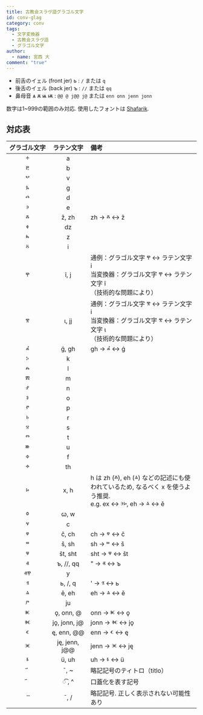 ```yaml
---
title: 古教会スラヴ語グラゴル文字
id: conv-glag
category: conv
tags:
  - 文字変換器
  - 古教会スラヴ語
  - グラゴル文字
author:
  - name: 宮西 大
comment: "true"
---
```

- 前舌のイェル (front jer) <span cyrs>ь</span> : `/` または `q`
- 後舌のイェル (back jer) <span cyrs>ъ</span> : `//` または `qq`
- 鼻母音 ѧ ѫ ѩ ѭ : `@@ @ j@@ j@` または `enn onn jenn jonn`

数字は1~999の範囲のみ対応. 使用したフォントは [Shafarik](https://sci.ponomar.net/).

<HLConverter src="/conv/glag.tsv" fontRight="Shafarik" />

## 対応表

| グ⁠ラ⁠ゴ⁠ル⁠文⁠字 | ラ⁠テ⁠ン⁠文⁠字 | 備考 |
| :--: | :--: | :-- |
| <span glag>ⰰ</span> | a |  |
| <span glag>ⰱ</span> | b |  |
| <span glag>ⰲ</span> | v |  |
| <span glag>ⰳ</span> | g |  |
| <span glag>ⰴ</span> | d |  |
| <span glag>ⰵ</span> | e |  |
| <span glag>ⰶ</span> | ž, zh | zh → <span glag>ⰶ</span> ↔ ž |
| <span glag>ⰷ</span> | dz |  |
| <span glag>ⰸ</span> | z |  |
| <span glag>ⰻ</span> | i |  |
| <span glag>ⰹ</span> | î, j | 通例：グラゴル文字 <span glag>ⰹ</span> ↔ ラテン文字 i <br> 当変換器：グラゴル文字 <span glag>ⰹ</span> ↔ ラテン文字 î <br> （技術的な問題により） |
| <span glag>ⰺ</span> | ɩ, jj | 通例：グラゴル文字 <span glag>ⰺ</span> ↔ ラテン文字 i <br> 当変換器：グラゴル文字 <span glag>ⰺ</span> ↔ ラテン文字 ɩ <br> （技術的な問題により） |
| <span glag>ⰼ</span> | ǵ, gh | gh → <span glag>ⰼ</span> ↔ ǵ |
| <span glag>ⰽ</span> | k |  |
| <span glag>ⰾ</span> | l |  |
| <span glag>ⰿ</span> | m |  |
| <span glag>ⱀ</span> | n |  |
| <span glag>ⱁ</span> | o |  |
| <span glag>ⱂ</span> | p |  |
| <span glag>ⱃ</span> | r |  |
| <span glag>ⱄ</span> | s |  |
| <span glag>ⱅ</span> | t |  |
| <span glag>ⱆ</span> | u |  |
| <span glag>ⱇ</span> | f |  |
| <span glag>ⱚ</span> | th |  |
| <span glag>ⱈ</span> | x, h | h は zh (<span glag>ⰶ</span>), eh (<span glag>ⱑ</span>) などの記述にも使われているため, なるべく x を使うよう推奨. <br>e.g. ex ↔ <span glag>ⰵⱈ</span>, eh → <span glag>ⱑ</span> ↔ ě |
| <span glag>ⱉ</span> | ꞷ, w |  |
| <span glag>ⱌ</span> | c |  |
| <span glag>ⱍ</span> | č, ch | ch → <span glag>ⱍ</span> ↔ č |
| <span glag>ⱎ</span> | š, sh | sh → <span glag>ⱎ</span> ↔ š |
| <span glag>ⱋ</span> | št, sht | sht → <span glag>ⱋ</span> ↔ št |
| <span glag>ⱏ</span> | ъ, //, qq | " → <span glag>ⱏ</span> ↔ ъ |
| <span glag>ⱏⰹ</span> | y |  |
| <span glag>ⱐ</span> | ь, /, q | ' → <span glag>ⱐ</span> ↔ ь |
| <span glag>ⱑ</span> | ě, eh | eh → <span glag>ⱑ</span> ↔ ě |
| <span glag>ⱓ</span> | ju |  |
| <span glag>ⱘ</span> | ǫ, onn, @ | onn → <span glag>ⱘ</span> ↔ ǫ |
| <span glag>ⱙ</span> | jǫ, jonn, j@ | jonn → <span glag>ⱙ</span> ↔ jǫ |
| <span glag>ⱔ</span> | ę, enn, @@ | enn → <span glag>ⱔ</span> ↔ ę |
| <span glag>ⱗ</span> | ję, jenn, j@@ | jenn → <span glag>ⱗ</span> ↔ ję |
| <span glag>ⱛ</span> | ü, uh | uh → <span glag>ⱛ</span> ↔ ü |
| <span glag> ҃</span> | ˜, ~ | 略記記号のティトロ（titlo） |
| <span glag> ҄</span> | ◌͡&nbsp;, ^ | 口蓋化を表す記号 |
| <span glag> ꙯</span> | ¯, / | 略記記号. 正しく表示されない可能性あり |
